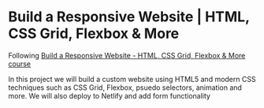 # Build a Responsive Website | HTML, CSS Grid, Flexbox & More

Following [Build a Responsive Website - HTML, CSS Grid, Flexbox & More course](https://www.youtube.com/watch?v=p0bGHP-PXD4)

In this project we will build a custom website using HTML5 and modern CSS techniques such as CSS Grid, Flexbox, psuedo selectors, animation and more. We will also deploy to Netlify and add form functionality
